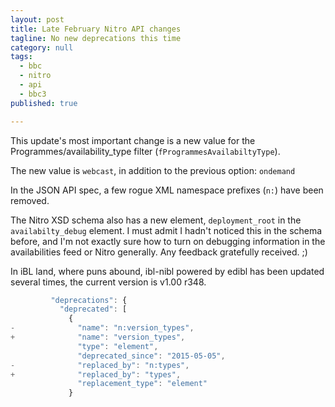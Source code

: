 ```yaml
---
layout: post
title: Late February Nitro API changes
tagline: No new deprecations this time
category: null
tags:
  - bbc
  - nitro
  - api
  - bbc3
published: true

---
```

This update's most important change is a new value for the Programmes/availability_type filter (`fProgrammesAvailabiltyType`).

The new value is `webcast`, in addition to the previous option: `ondemand`

In the JSON API spec, a few rogue XML namespace prefixes (`n:`) have been removed.

The Nitro XSD schema also has a new element, `deployment_root` in the `availabilty_debug` element. I must admit I hadn't noticed this in the schema before, and I'm not exactly sure how to turn on debugging information in the availabilities feed or Nitro generally. Any feedback gratefully received. ;)

In iBL land, where puns abound, ibl-nibl powered by edibl has been updated several times, the current version is v1.00 r348.

```javascript
         "deprecations": {
           "deprecated": [
             {
-              "name": "n:version_types",
+              "name": "version_types",
               "type": "element",
               "deprecated_since": "2015-05-05",
-              "replaced_by": "n:types",
+              "replaced_by": "types",
               "replacement_type": "element"
             }
```